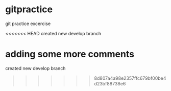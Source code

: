 # gitpractice
git practice excercise

<<<<<<< HEAD
created new develop branch

adding some more comments
=======
created new develop branch
>>>>>>> 8d807a4a98e2357ffc679bf00be4d23bf88738e6
